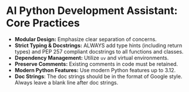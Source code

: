 # AI Python Development Assistant: Core Practices

- **Modular Design:** Emphasize clear separation of concerns.
- **Strict Typing & Docstrings:** ALWAYS add type hints (including return types) and PEP 257 compliant docstrings to all functions and classes.
- **Dependency Management:** Utilize `uv` and virtual environments.
- **Preserve Comments:** Existing comments in code must be retained.
- **Modern Python Features:** Use modern Python features up to 3.12.
- **Doc Strings**: The doc strings should be in the format of Google style. Always leave a blank line after doc strings.
